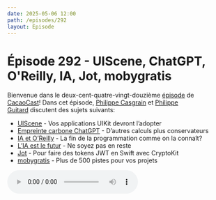 ```yaml
---
date: 2025-05-06 12:00
path: /episodes/292
layout: Episode
---
```

# Épisode 292 - UIScene, ChatGPT, O'Reilly, IA, Jot, mobygratis
<p>Bienvenue dans le deux-cent-quatre-vingt-douzi&egrave;me&nbsp;<a href="https://archive.org/download/cacaocast/cacaocast_292.mp3" title="CacaoCast Episode 292">épisode</a> de <a href="https://mastodon.world/@cacaocast" title="CacaoCast sur Mastodon.world">CacaoCast</a>! Dans cet épisode, <a href="https://mastodon.social/@philippec" title="Philippe Casgrain sur Mastodon.social">Philippe Casgrain</a> et <a href="https://mastodon.social/@philippeguitard" title="Philippe Guitard sur Mastodon.social">Philippe Guitard</a> discutent des sujets suivants:</p>
<ul>
    <li><a href="https://developer.apple.com/documentation/technotes/tn3187-migrating-to-the-uikit-scene-based-life-cycle" title="UIScene">UIScene</a> - Vos applications UIKit devront l’adopter</li>
    <li><a href="https://www.sustainabilitybynumbers.com/p/carbon-footprint-chatgpt" title="Empreinte carbone ChatGPT">Empreinte carbone ChatGPT</a> - D’autres calculs plus conservateurs</li>
    <li><a href="https://www.oreilly.com/radar/the-end-of-programming-as-we-know-it/" title="IA et O’Reilly">IA et O’Reilly</a> - La fin de la programmation comme on la connaît?</li>
    <li><a href="https://alex.party/posts/2025-05-05-the-future-of-web-development-is-ai-get-on-or-get-left-behind/" title="L’IA est le futur">L’IA est le futur</a> - Ne soyez pas en reste</li>
    <li><a href="https://github.com/mattmassicotte/Jot" title="Jot">Jot</a> - Pour faire des tokens JWT en Swift avec CryptoKit</li>
    <li><a href="https://mobygratis.com/" title="mobygratis">mobygratis</a> - Plus de 500 pistes pour vos projets</li>
</ul>
<p><audio controls><source src="https://archive.org/download/cacaocast/cacaocast_292.mp3" type="audio/mpeg"><source src="https://archive.org/download/cacaocast/cacaocast_292.mp3" type="audio/mp4">Votre navigateur ne supporte pas l'élément audio / Your browser does not support the audio element.</audio></p>
